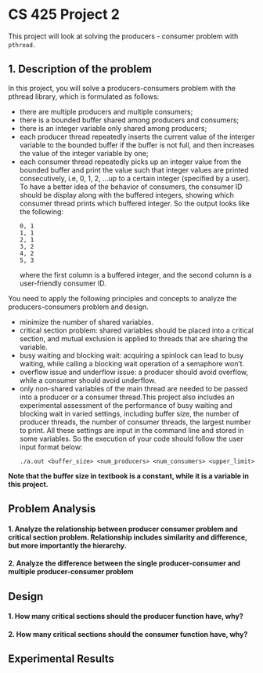 # CS 425 Project 2

This project will look at solving the producers - consumer problem with `pthread`.

## 1. Description of the problem

In this project, you will solve a producers-consumers problem with the pthread library, which is formulated as follows:
- there are multiple producers and multiple consumers;
- there is a bounded buffer shared among producers and consumers;
- there is an integer variable only shared among producers;
- each producer thread repeatedly inserts the current value of the interger variable to the bounded buffer if the buffer is not full, and then increases the value of the integer variable by one;
- each consumer thread repeatedly picks up an integer value from the bounded buffer and print the value such that integer values are printed consecutively, i.e, 0, 1, 2, ...up to a certain integer (specified by a user). To have a better idea of the behavior of consumers, the consumer ID should be
display along with the buffered integers, showing which consumer thread prints which buffered
integer. So the output looks like the following:
    ```
    0, 1
    1, 1
    2, 1
    3, 2
    4, 2
    5, 3
    ```
    where the first column is a buffered integer, and the second column is a user-friendly consumer ID.

You need to apply the following principles and concepts to analyze the producers-consumers problem and design.
- minimize the number of shared variables.
- critical section problem: shared variables should be placed into a critical section, and mutual exclusion is applied to threads that are sharing the variable.
- busy waiting and blocking wait: acquiring a spinlock can lead to busy waiting, while calling a blocking wait operation of a semaphore won’t.
- overflow issue and underflow issue: a producer should avoid overflow, while a consumer should avoid underflow.
- only non-shared variables of the main thread are needed to be passed into a producer or a consumer thread.This project also includes an experimental assessment of the performance of busy waiting and blocking wait in varied settings, including buffer size, the number of producer threads, the number of consumer threads, the largest number to print. All these settings are input in the command line and stored in some variables. So the execution of your code should follow the user input format below:
    ```
    ./a.out <buffer_size> <num_producers> <num_consumers> <upper_limit>
    ```
**Note that the buffer size in textbook is a constant, while it is a variable in this project.**

## Problem Analysis

#### 1. Analyze the relationship between producer consumer problem and critical section problem.  Relationship includes similarity and difference, but more importantly the hierarchy.

#### 2. Analyze the difference between the single producer-consumer and multiple producer-consumer problem

## Design

#### 1. How many critical sections should the producer function have, why?

#### 2. How many critical sections should the consumer function have, why?

## Experimental Results

